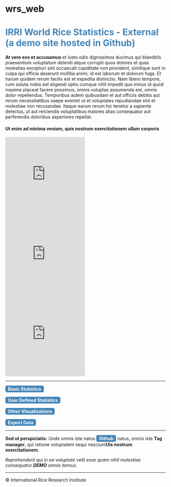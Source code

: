 # wrs_web
<!-- ######## This is a comment, visible only in the source editor  ######## -->
<h1 style="color: #4485b8;">IRRI World Rice Statistics - External (a demo site hosted in Github)</h1>
<p><span><strong>At vero eos et accusamus </strong>et iusto odio dignissimos ducimus qui blanditiis praesentium voluptatum deleniti atque corrupti quos dolores et quas molestias excepturi sint occaecati cupiditate non provident, similique sunt in culpa qui officia deserunt mollitia animi, id est laborum et dolorum fuga. Et harum quidem rerum facilis est et expedita distinctio. Nam libero tempore, cum soluta nobis est eligendi optio cumque nihil impedit quo minus id quod maxime placeat facere possimus, omnis voluptas assumenda est, omnis dolor repellendus. Temporibus autem quibusdam et aut officiis debitis aut rerum necessitatibus saepe eveniet ut et voluptates repudiandae sint et molestiae non recusandae. Itaque earum rerum hic tenetur a sapiente delectus, ut aut reiciendis voluptatibus maiores alias consequatur aut perferendis doloribus asperiores repellat.</span></p>
<h4></h4>
<h4>Ut enim ad minima veniam, quis nostrum exercitationem ullam corporis</h4>

<div class="divTable">
<div class="divTableBody">
<div class="divTableRow">
<div class="divTableCell"><iframe width="250" height="250" style="border: none; width: 100% height: 100%;" src="https://analytics.irri.org/dashboard/single/?appid=be7da7b9-7d93-41ff-822e-c2b4c9db9a3a&amp;obj=cJBuNpn&amp;opt=noanimate%2Cctxmenu&amp;select=clearall"></iframe></div>
<div class="divTableCell"><iframe width="250" height="250" style="border: none; width: 100% height: 100%;" src="https://analytics.irri.org/dashboard/single/?appid=be7da7b9-7d93-41ff-822e-c2b4c9db9a3a&amp;obj=pyRpE&amp;opt=noanimate%2Cctxmenu&amp;select=clearall"></iframe></div>
<div class="divTableCell"><iframe width="250" height="250" style="border: none; width: 100% height: 100%;" src="https://analytics.irri.org/dashboard/single/?appid=be7da7b9-7d93-41ff-822e-c2b4c9db9a3a&amp;obj=nwsnDw&amp;opt=noanimate%2Cctxmenu&amp;select=clearall"></iframe></div>
</div>
</div>
</div>
<hr>

<p><span style="background-color: #4485b8; color: #fff; display: inline-block; padding: 2px 8px; font-weight: bold; border-radius: 5px;">Basic Statistics</span></p>
<p><span style="background-color: #4485b8; color: #fff; display: inline-block; padding: 2px 8px; font-weight: bold; border-radius: 5px;">User Defined Statistics </span></p>
<p><span style="background-color: #4485b8; color: #fff; display: inline-block; padding: 2px 8px; font-weight: bold; border-radius: 5px;">Other VIsualizations </span></p>
<p><span style="background-color: #4485b8; color: #fff; display: inline-block; padding: 2px 8px; font-weight: bold; border-radius: 5px;">Export Data </span></p>

<hr />
<p><b>Sed ut perspiciatis:</b> Unde omnis iste natus <span style="background-color: #4485b8; color: #fff; display: inline-block; padding: 2px 8px; font-weight: bold; border-radius: 5px;">Github</span> natus, omnis iste <strong>Tag manager</strong>, qui ratione voluptatem sequi nesciunt<strong>Uis nostrum exercitationem</strong>.</p>
<p><em>Reprehenderit qui in ea voluptate velit esse quam nihil molestiae consequatur <strong>DEMO</strong> omnis itemus.</em></p>
<hr />
<p>&copy; International Rice Research Institute</p>
